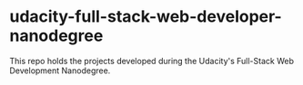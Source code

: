 # udacity-full-stack-web-developer-nanodegree
This repo holds the projects developed during the Udacity's Full-Stack Web Development Nanodegree.
